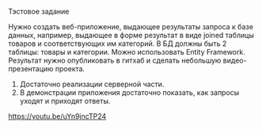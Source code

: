 Тэстовое задание

Нужно создать веб-приложение, выдающее результаты запроса к базе данных, например, выдающее в форме результат в виде joined таблицы товаров и соответствующих им категорий. В БД должны быть 2 таблицы: товары и категории. Можно использовать Entity Framework.
Результат нужно опубликовать в гитхаб и сделать небольшую видео-презентацию проекта.

1. Достаточно реализации серверной части.
2. В демонстрации приложения достаточно показать, как запросы уходят и приходят ответы.

https://youtu.be/uYn9jncTP24 
